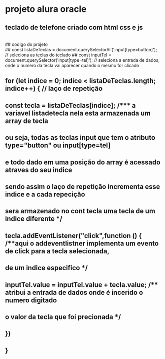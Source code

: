 # projeto alura oracle

## teclado de telefone criado com html css e js
<br>
## codigo do projeto
<br>
## const listaDeTeclas = document.querySelectorAll('input[type=button]'); // seleciona as teclas do teclado
## const inputTel = document.querySelector('input[type=tel]'); // seleciona a entrada de dados, onde o numero da tecla vai aparecer quando o mesmo for clicado

## for (let indice = 0; indice < listaDeTeclas.length; indice++) { // laço de repetição
##   
##   const tecla = listaDeTeclas[indice]; /*** a variavel listadetecla nela esta armazenada um array de tecla 
##                                             ou seja, todas as teclas input que tem o atributo type="button" ou input[type=tel]
##                                             e todo dado em uma  posição do array é acessado atraves do seu indice
##                                             sendo assim o laço de repetição incrementa esse indice e a cada repecição
##                                             sera armazenado no cont tecla uma tecla de um indice diferente */
##   
##   tecla.addEventListener("click",function () { /**aqui o addeventlistner implementa um evento de click para a tecla selecionada,
##                                                 de um indice especifico */
##     inputTel.value = inputTel.value + tecla.value; /** atribui a entrada de dados onde é incerido o numero digitado 
##                                                     o valor da tecla que foi precionada */
##   })
## }
